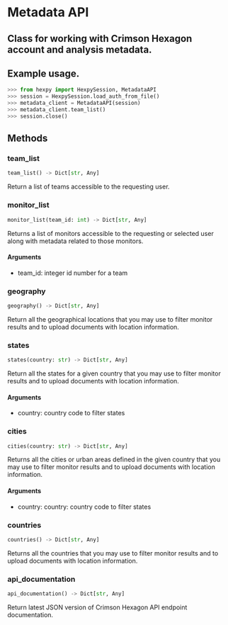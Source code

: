 Metadata API
============

## Class for working with Crimson Hexagon account and analysis metadata.

## Example usage.

```python
>>> from hexpy import HexpySession, MetadataAPI
>>> session = HexpySession.load_auth_from_file()
>>> metadata_client = MetadataAPI(session)
>>> metadata_client.team_list()
>>> session.close()
```

## Methods

### team_list
```python
team_list() -> Dict[str, Any]
```
Return a list of teams accessible to the requesting user.

### monitor_list
```python
monitor_list(team_id: int) -> Dict[str, Any]
```
Returns a list of monitors accessible to the requesting or selected user along with metadata related to those monitors.

#### Arguments
* team_id: integer id number for a team

### geography
```python
geography() -> Dict[str, Any]
```
Return all the geographical locations that you may use to filter monitor results and to upload documents with location information.

### states
```python
states(country: str) -> Dict[str, Any]
```
Return all the states for a given country that you may use to filter monitor results and to upload documents with location information.

#### Arguments
* country: country code to filter states

### cities
```python
cities(country: str) -> Dict[str, Any]
```
Returns all the cities or urban areas defined in the given country that you may use to filter monitor results and to upload documents with location information. 

#### Arguments
* country: country: country code  to filter states

### countries
```python
countries() -> Dict[str, Any]
```
Returns all the countries that you may use to filter monitor results and to upload documents with location information.

### api_documentation
```python
api_documentation() -> Dict[str, Any]
```
Return latest JSON version of Crimson Hexagon API endpoint documentation.